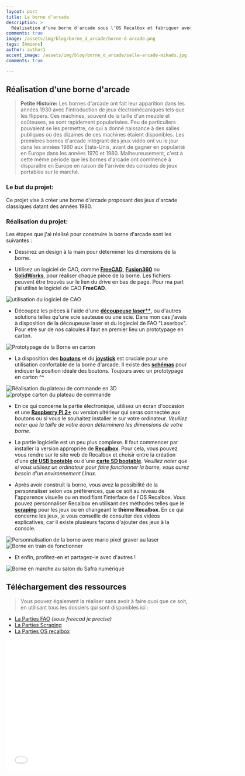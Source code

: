 ```yaml
---
layout: post
title: La borne d'arcade
description: >
  Réalisation d'une borne d'arcade sous l'OS Recalbox et fabriquer avec tout les outils du Makerspace dans les locaux d'Unilasalle Amiens encadré par Adrien Bracq (Enseignant Chercheur).
comments: true
image: /assets/img/blog/borne_d_arcade/borne-d-arcade.png
tags: [Amiens]
author: author1
accent_image: /assets/img/blog/borne_d_arcade/salle-arcade-mikado.jpg
comments: true

---
```


## Réalisation d'une borne d'arcade

> **Petite Histoire:**
Les bornes d'arcade ont fait leur apparition dans les années 1930 avec l'introduction de jeux électromécaniques tels que les flippers. Ces machines, souvent de la taille d'un meuble et coûteuses, se sont rapidement popularisées. Peu de particuliers pouvaient se les permettre, ce qui a donné naissance à des salles publiques où des dizaines de ces machines étaient disponibles. Les premières bornes d'arcade intégrant des jeux vidéo ont vu le jour dans les années 1960 aux États-Unis, avant de gagner en popularité en Europe dans les années 1970 et 1980.
Malheureusement, c'est à cette même période que les bornes d'arcade ont commencé à disparaître en Europe en raison de l'arrivée des consoles de jeux portables sur le marché.

### **Le but du projet:**

Ce projet vise à créer une borne d'arcade proposant des jeux d'arcade classiques datant des années 1980.

### Réalisation du projet:

Les étapes que j'ai réalisé pour construire la borne d'arcade sont les suivantes :

- Dessinez un design à la main pour déterminer les dimensions de la borne.

- Utilisez un logiciel de CAO, comme **[FreeCAD](https://www.google.com/url?sa=t&rct=j&q=&esrc=s&source=web&cd=&cad=rja&uact=8&ved=2ahUKEwj5odvWjeCBAxWMV6QEHQQbCjQQFnoECBUQAQ&url=https%3A%2F%2Fwww.freecad.org%2Findex.php%3Flang%3Dfr&usg=AOvVaw17WDYd8I-_k42_OpiwajPK&opi=89978449)**, **[Fusion360](https://www.google.com/url?sa=t&rct=j&q=&esrc=s&source=web&cd=&cad=rja&uact=8&ved=2ahUKEwjQ4obojeCBAxUaVqQEHQGGBs4QFnoECBcQAQ&url=https%3A%2F%2Fwww.autodesk.fr%2Fproducts%2Ffusion-360%2Foverview&usg=AOvVaw0o3YgBfEPtwNNOSe69fjn3&opi=89978449)** ou **[SolidWorks](https://www.google.com/url?sa=t&rct=j&q=&esrc=s&source=web&cd=&cad=rja&uact=8&ved=2ahUKEwio86HxjeCBAxXTRUEAHeEFAGQQFnoECAgQAQ&url=https%3A%2F%2Fwww.solidworks.com%2Ffr&usg=AOvVaw2PKKzNpHSQdI9BvKXJUuLo&opi=89978449)**, pour réaliser chaque pièce de la borne. Les fichiers peuvent être trouvés sur le lien du drive en bas de page. Pour ma part j'ai utilisé le logiciel de CAO **FreeCAD**.

![utilisation du logiciel de CAO](/assets/img/blog/borne_d_arcade/CAO.png)

- Découpez les pièces à l'aide d'une **[découpeuse laser**](https://www.google.com/url?sa=i&url=https%3A%2F%2Fwww.youtube.com%2Fwatch%3Fv%3DrHq1XwIzPL4&psig=AOvVaw0GFboQfyNL2UuevHQNS55l&ust=1696636394385000&source=images&cd=vfe&opi=89978449&ved=0CBQQ3YkBahcKEwjAzuebjeCBAxUAAAAAHQAAAAAQCQ)**, ou d'autres solutions telles qu'une scie sauteuse ou une scie. Dans mon cas j'avais à disposition de la découpeuse laser et du logieciel de FAO "Laserbox". Pour etre sur de nos calcules il faut en premier lieu un prototypage en carton.

![Prototypage de la Borne en carton](/assets/img/blog/borne_d_arcade/protocarton_borne.jpg)

- La disposition des **[boutons](https://www.google.com/url?sa=i&url=https%3A%2F%2Fwww.amazon.com%2FButtons-EG-STARTS-Joystick-Raspberry%2Fdp%2FB01M2X88QP&psig=AOvVaw24R-zllYnmTKl9GBSw74hN&ust=1696636929855000&source=images&cd=vfe&opi=89978449&ved=0CBEQjRxqFwoTCLiRiZuP4IEDFQAAAAAdAAAAABAG)** et du **[joystick](https://www.google.com/url?sa=i&url=https%3A%2F%2Fwww.amazon.com%2FButtons-EG-STARTS-Joystick-Raspberry%2Fdp%2FB01M2X88QP&psig=AOvVaw24R-zllYnmTKl9GBSw74hN&ust=1696636929855000&source=images&cd=vfe&opi=89978449&ved=0CBEQjRxqFwoTCLiRiZuP4IEDFQAAAAAdAAAAABAG)** est cruciale pour une utilisation confortable de la borne d'arcade. Il existe des **[schémas](https://pxlbbq.com/wp-content/uploads/2017/05/sega1_l.png)** pour indiquer la position idéale des boutons. Toujours avec un prototypage en carton ^^

![Réalisation du plateau de commande en 3D](/assets/img/blog/borne_d_arcade/plaque_joystik.png)
![protype carton du plateau de commande](/assets/img/blog/borne_d_arcade/proto.jpg)

- En ce qui concerne la partie électronique, utilisez un écran d'occasion et une **[Raspberry Pi 2+](https://www.raspberrypi.com/documentation/)** ou version ultérieur qui seras connectée aux boutons ou si vous le souhaitez installer le sur votre ordinateur. *Veuillez noter que la taille de votre écran déterminera les dimensions de votre borne*.

- La partie logicielle est un peu plus complexe. Il faut commencer par installer la version appropriée de **[Recalbox](https://www.recalbox.com/fr/)**. Pour cela, vous pouvez vous rendre sur le site web de Recalbox et choisir entre la création d'une **[clé USB bootable](https://www.google.com/url?sa=t&rct=j&q=&esrc=s&source=web&cd=&cad=rja&uact=8&ved=2ahUKEwiv97HRjuCBAxXOR6QEHZBPAUYQtwJ6BAguEAI&url=https%3A%2F%2Fwww.youtube.com%2Fwatch%3Fv%3DGcRBwI9-eug&usg=AOvVaw2VMXTMaAPA_Otew1gt-L4s&opi=89978449)** ou d'une **[carte SD bootable](https://www.google.com/url?sa=t&rct=j&q=&esrc=s&source=web&cd=&cad=rja&uact=8&ved=2ahUKEwiv97HRjuCBAxXOR6QEHZBPAUYQtwJ6BAguEAI&url=https%3A%2F%2Fwww.youtube.com%2Fwatch%3Fv%3DGcRBwI9-eug&usg=AOvVaw2VMXTMaAPA_Otew1gt-L4s&opi=89978449)**. *Veuillez noter que si vous utilisez un ordinateur pour faire fonctionner la borne, vous aurez besoin d'un environnement Linux*.
 
- Après avoir construit la borne, vous avez la possibilité de la personnaliser selon vos préférences, que ce soit au niveau de l'apparence visuelle ou en modifiant l'interface de l'OS Recalbox. Vous pouvez personnaliser Recalbox en utilisant des méthodes telles que le  **[scraping](https://www.youtube.com/watch?v=a8-XDy_tYAw)** pour les jeux ou en changeant le **thème Recalbox**. En ce qui concerne les jeux, je vous conseille de consulter des vidéos explicatives, car il existe plusieurs façons d'ajouter des jeux à la console.

![Personnalisation de la borne avec mario pixel graver au laser](/assets/img/blog/borne_d_arcade/personalisation.jpg)
![Borne en train de fonctionner](/assets/img/blog/borne_d_arcade/ingame.png)

- Et enfin, profitez-en et partagez-le avec d'autres !

![Borne en marche au salon du Safra numérique](/assets/img/blog/borne_d_arcade/Safra_numerique.png)


## Téléchargement des ressources 
> Vous pouvez également la réaliser sans avoir à faire quoi que ce soit, en utilisant tous les dossiers qui sont disponibles ici : 

- [La Parties FAO](https://drive.google.com/drive/folders/1l8KBKS_DKK8M51PJvBYQ1OmmrbqSskoz?usp=drive_link) *(sous freecad je precise)*
- [La Parties Scraping](https://drive.google.com/drive/folders/1VqpI_UWtA0QQUX6-7rAunpzHCxvgmyDm?usp=drive_link)
- [La Parties OS recalbox](https://drive.google.com/drive/folders/1BNq80I9mQ7tGICTAPnmZjTvw8rT7d2Sf?usp=drive_link)

<iframe src="//www.ultimedia.com/deliver/generic/iframe/mdtk/01338879/src/q8s8mv5/zone/18/showtitle/1/?autoplay=0" frameborder="0" scrolling="no" marginwidth="0" marginheight="0" hspace="0" vspace="0" webkitallowfullscreen="true" mozallowfullscreen="true" allowfullscreen="true" width="640" height="360" allow="fullscreen"></iframe>

